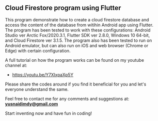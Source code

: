 ## Cloud Firestore program using Flutter

This program demonstrate how to create a cloud firestore database and access the content of the database from witihin Android app using Flutter. The program has been tested to work with these configurations: Android Studio ver Arctic Fox/2020.3.1, Flutter SDK ver 2.8.0, Windows 10 64-bit, and Cloud Firestore ver 3.1.5. The program also has been tested to run on Android emulator, but can also run on iOS and web browser (Chrome or Edge) with certain configuration.

A full tutorial on how the program works can be found on my youtube channel at:

- https://youtu.be/Y7XIxpaXp5Y

Please share the codes around if you find it beneficial for you and let's everyone understand the same.

Feel free to contact me for any comments and suggestions at: <b>yusnaidimdy@gmail.com</b>

Start inventing now and have fun in coding!
